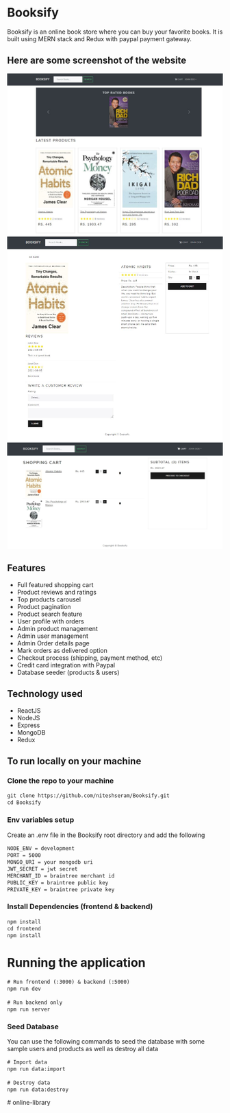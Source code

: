 # Booksify

Booksify is an online book store where you can buy your favorite books. It is built using MERN stack and Redux with paypal payment gateway.

## Here are some screenshot of the website

![homepage](https://github.com/niteshseram/booksify/blob/main/uploads/homepage.JPG)
![productpage](https://github.com/niteshseram/booksify/blob/main/uploads/productpage.JPG)
![cartpage](https://github.com/niteshseram/booksify/blob/main/uploads/cartpage.JPG)

## Features

- Full featured shopping cart
- Product reviews and ratings
- Top products carousel
- Product pagination
- Product search feature
- User profile with orders
- Admin product management
- Admin user management
- Admin Order details page
- Mark orders as delivered option
- Checkout process (shipping, payment method, etc)
- Credit card integration with Paypal
- Database seeder (products & users)

## Technology used

- ReactJS
- NodeJS
- Express
- MongoDB
- Redux

## To run locally on your machine

### Clone the repo to your machine

```
git clone https://github.com/niteshseram/Booksify.git
cd Booksify
```

### Env variables setup

Create an .env file in the Booksify root directory and add the following

```
NODE_ENV = development
PORT = 5000
MONGO_URI = your mongodb uri
JWT_SECRET = jwt secret
MERCHANT_ID = braintree merchant id
PUBLIC_KEY = braintree public key
PRIVATE_KEY = braintree private key
```

### Install Dependencies (frontend & backend)

```
npm install
cd frontend
npm install
```

# Running the application

```
# Run frontend (:3000) & backend (:5000)
npm run dev

# Run backend only
npm run server
```

### Seed Database

You can use the following commands to seed the database with some sample users and products as well as destroy all data

```
# Import data
npm run data:import

# Destroy data
npm run data:destroy
```
#   o n l i n e - l i b r a r y 
 
 